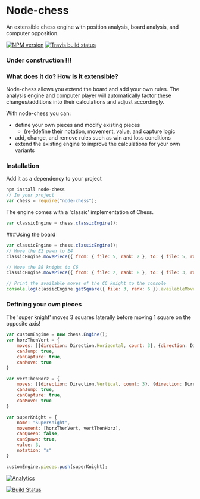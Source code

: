 # Node-chess
An extensible chess engine with position analysis, board analysis, and computer opposition.

[![NPM version](http://img.shields.io/npm/v/node-chess.svg?style=flat)](https://www.npmjs.org/package/webwatcher)
[![Travis build status](http://img.shields.io/travis/Seikho/node-chess/master.svg?style=flat)](https://travis-ci.org/Seikho/node-chess)

### Under construction !!!

### What does it do? How is it extensible?
Node-chess allows you extend the board and add your own rules. The analysis engine and computer player will automatically factor these changes/additions into their calculations and adjust accordingly. 

With node-chess you can:

- define your own pieces and modify existing pieces 
	- (re-)define their notation, movement, value, and capture logic
- add, change, and remove rules such as win and loss conditions
- extend the existing engine to improve the calculations for your own variants

### Installation
Add it as a dependency to your project
```javascript
npm install node-chess
// In your project
var chess = require("node-chess");
```

The engine comes with a 'classic' implementation of Chess.
```javascript
var classicEngine = chess.classicEngine();
``` 

###Using the board
```javascript
var classicEngine = chess.classicEngine();
// Move the E2 pawn to E4
classicEngine.movePiece({ from: { file: 5, rank: 2 }, to: { file: 5, rank: 4 } });

// Move the B8 knight to C6 
classicEngine.movePiece({ from: { file: 2, rank: 8 }, to: { file: 3, rank: 6 } });

// Print the available moves of the C6 knight to the console
console.log(classicEngine.getSquare({ file: 3, rank: 6 }).availableMoves);
```

### Defining your own pieces
The 'super knight' moves 3 squares laterally before moving 1 square on the opposite axis!

```javascript
var customEngine = new chess.Engine();
var horzThenVert = {
	moves: [{direction: Direction.Horizontal, count: 3}, {direction: Direction.Vertical, count: 1}],
	canJump: true,
	canCapture: true,
	canMove: true
}

var vertThenHorz = {
	moves: [{direction: Direction.Vertical, count: 3}, {direction: Direction.Horizontal, count: 1}],
	canJump: true,
	canCapture: true,
	canMove: true
} 

var superKnight = {
	name: "SuperKnight",
	movement: [horzThenVert, vertThenHorz],
	canQueen: false,
	canSpawn: true,
	value: 3,
	notation: "s"
}

customEngine.pieces.push(superKnight);
```

[![Analytics](https://ga-beacon.appspot.com/UA-61186849-1/seikho/node-chess)](https://github.com/Seikho/watcher)

[![Build Status](https://semaphoreci.com/api/v1/projects/0b754a96-b327-48da-8b40-9c9985086c31/386310/badge.svg)](https://semaphoreci.com/seikho/node-chess)
